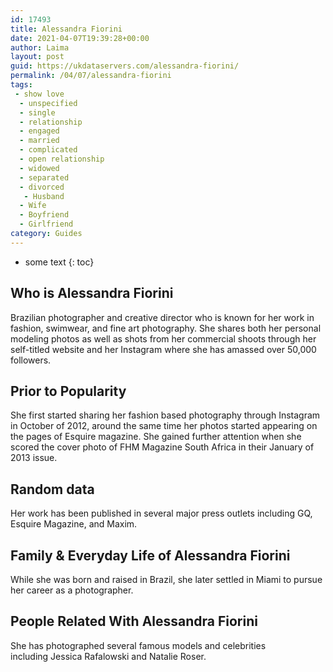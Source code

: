 ```yaml
---
id: 17493
title: Alessandra Fiorini
date: 2021-04-07T19:39:28+00:00
author: Laima
layout: post
guid: https://ukdataservers.com/alessandra-fiorini/
permalink: /04/07/alessandra-fiorini
tags:
 - show love
  - unspecified
  - single
  - relationship
  - engaged
  - married
  - complicated
  - open relationship
  - widowed
  - separated
  - divorced
   - Husband
  - Wife
  - Boyfriend
  - Girlfriend
category: Guides
---
```


* some text
{: toc}


## Who is Alessandra Fiorini
                  
                  
                  
Brazilian photographer and creative director who is known for her work in fashion, swimwear, and fine art photography. She shares both her personal modeling photos as well as shots from her commercial shoots through her self-titled website and her Instagram where she has amassed over 50,000 followers. 
                  
              
            
              
            
                
                
                
## Prior to Popularity
                  
                  
                  
She first started sharing her fashion based photography through Instagram in October of 2012, around the same time her photos started appearing on the pages of Esquire magazine. She gained further attention when she scored the cover photo of FHM Magazine South Africa in their January of 2013 issue. 
                  
              
            
              
            
                
                
                
## Random data
                  
                  
                  
Her work has been published in several major press outlets including GQ, Esquire Magazine, and Maxim. 
                  
              
            
              
            
                
                
                
## Family & Everyday Life of Alessandra Fiorini
                  
                  
                  
While she was born and raised in Brazil, she later settled in Miami to pursue her career as a photographer. 
                  
              
            
              
            
                
                
                
## People Related With Alessandra Fiorini
                  
                  
                  
She has photographed several famous models and celebrities including Jessica Rafalowski and Natalie Roser. 
                  
              
            
              
            
                
              
            
              
              
            
            
              
            
          
          
          